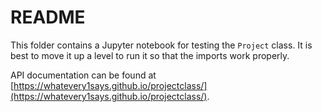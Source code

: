 # README

This folder contains a Jupyter notebook for testing the `Project` class. It is best to move it up a level to run it so that the imports work properly.

API documentation can be found at [https://whatevery1says.github.io/projectclass/](https://whatevery1says.github.io/projectclass/). 